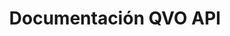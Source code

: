 ---
title: Documentación QVO API

language_tabs:
  - shell: cURL
  - ruby: Ruby
  - javascript: Node.js
  - python: Python

toc_footers:
  - <a href='mailto:dev@qvo.cl'>Obtén tu llave de accesso</a>
  - <a href='http://qvo.cl'>Página principal de QVO</a>

includes:
  - intro
  - auth
  - errors
  - pagination
  
  - customers
  - cards
  - plans
  - subscriptions
  - transactions
  - withdrawals

  - webpay_plus
  
search: true
---